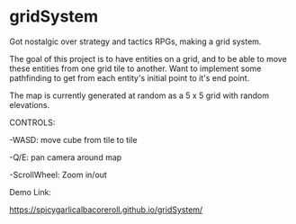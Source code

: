 # gridSystem
Got nostalgic over strategy and tactics RPGs, making a grid system.


The goal of this project is to have entities on a grid, and to be able to move these entities from one grid tile to another.
Want to implement some pathfinding to get from each entity's initial point to it's end point.

The map is currently generated at random as a 5 x 5 grid with random elevations.


CONTROLS:

  -WASD: move cube from tile to tile
  
  -Q/E: pan camera around map
  
  -ScrollWheel: Zoom in/out



Demo Link:
  
  https://spicygarlicalbacoreroll.github.io/gridSystem/
